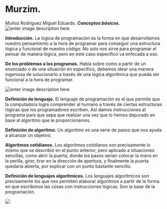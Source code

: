 # Murzim.
Muñoz Rodríguez Miguel Eduardo.
***Conceptos básicos.***
![enter image description here](https://ect.co.in/wp-content/uploads/2017/02/careers-in-computer-programming.jpg)

**Introducción.**
La lógica de programación es la forma en que desarrollamos nuestro pensamiento a la hora de programar para conseguir una estructura lógica y funcional de nuestro código. No solo nos sirve para programar el pensar de manera lógica, pero en este caso específico va enfocada a eso.

**De los problemas a los programas.**
Habla sobre como a partir de un enunciado o de una situación en específico, debemos idear una manera ingeniosa de solucionarlo a través de una lógica algorítmica que pueda ser funcional a la hora de programar.

![enter image description here](https://i.blogs.es/389033/programming/450_1000.jpg)

**Definición de lenguaje.**
El lenguaje de programación es el que permite que la computadora logre comprender al humano a través de ciertas estructuras lógicas que los programadores escriben. Así damos instrucciones al programa para que sepa que realizar una vez que lo hemos depurado en base al algoritmo que le proporcionamos.

**Definición de algoritmo.**
Un algoritmo es una serie de pasos que nos ayuda a alcanzar un objetivo.

**Algoritmos cotidianos.**
Los algoritmos cotidianos son precisamente lo mismo que se describió en el punto anterior, pero aplicado a situaciones sencillas, como abrir la puerta, donde los pasos serían colocar la mano en la perilla, girar, tirar en la dirección de apertura, y finalmente la puerta quedaría abierta, por explicar con un punto bastante sencillo.

**Definición de lenguajes algorítmicos.**
Los lenguajes algorítmicos son precisamente los que nos permiten elaborar algoritmos a partir de la forma en que escribimos las cosas con instrucciones lógicas. Son la base de la programación.

![](https://imagenes.universia.net/gc/net/images/ciencia-tecnologia/l/le/len/lenguajes-de-programacion.jpg) 
